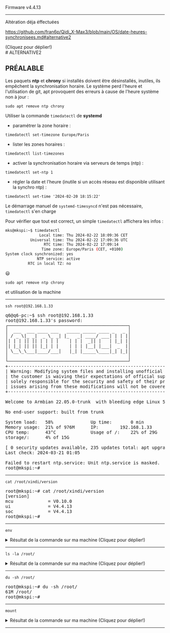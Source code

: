 
Firmware v4.4.13

--- 

Altération déja éffectuées

https://github.com/fran6p/Qidi_X-Max3/blob/main/OS/date-heures-synchronisees.md#alternative2

<summary>(Cliquez pour déplier!)</summary>
# ALTERNATIVE2

## PRÉALABLE

Les paquets **ntp** et **chrony** si installés doivent être désinstallés, inutiles, ils empêchent la synchronisation horaire. Le système perd l'heure et l'utilisation de git, apt provoquent des erreurs à cause de l'heure système non à jour :

```
sudo apt remove ntp chrony
```

Utiliser la commande `timedatectl` de **systemd**
- paramétrer la zone horaire :
```
timedatectl set-timezone Europe/Paris
```
- lister les zones horaires :
```
timedatectl list-timezones
```
- activer la synchronisation horaire via serveurs de temps (ntp) :
```
timedatectl set-ntp 1
```
- régler la date  et l'heure (inutile si un accès réseau est disponible utilisant la synchro ntp) :
```
timedatectl set-time '2024-02-20 18:15:22'
```

Le démarrage manuel de `systemd-timesyncd` n'est pas nécessaire, `timedatectl` s'en charge 

Pour vérifier que tout est correct, un simple `timedatectl` affichera les infos :
```bash
mks@mkspi:~$ timedatectl
               Local time: Thu 2024-02-22 18:09:36 CET
           Universal time: Thu 2024-02-22 17:09:36 UTC
                 RTC time: Thu 2024-02-22 17:09:14
                Time zone: Europe/Paris (CET, +0100)
System clock synchronized: yes
              NTP service: active
          RTC in local TZ: no
```

:smiley:
</details>

~~~
sudo apt remove ntp chrony
~~~

et utilisation de la machine

---

~~~
ssh root@192.168.1.33
~~~
<pre>
q6@q6-pc:~$ ssh root@192.168.1.33
root@192.168.1.33's password: 
┌─────────────────────────────────────────────┐
│  ___  ___ ____ ___   _____ _____ ____ _   _ │
│ / _ \|_ _|  _ \_ _| |_   _| ____/ ___| | | |│
│| | | || || | | | |    | | |  _|| |   | |_| |│
│| |_| || || |_| | |    | | | |__| |___|  _  |│
│ \__\_\___|____/___|   |_| |_____\____|_| |_|│
│                                             │
└─────────────────────────────────────────────┘
+-------------------------------------------------------------------------------+
| Warning: Modifying system files and installing unofficial plugins means that  |
| the customer is waiving their expectations of official support. They will be  |
| solely responsible for the security and safety of their printer. Any firmware |
| issues arising from these modifications will not be covered under warranty.   |
+-------------------------------------------------------------------------------+

Welcome to Armbian 22.05.0-trunk  with bleeding edge Linux 5.16.20-rockchip64

No end-user support: built from trunk

System load:   58%           	Up time:       0 min	
Memory usage:  21% of 976M   	IP:	       192.168.1.33
CPU temp:      43°C           	Usage of /:    22% of 29G    	
storage/:      4% of 15G    	

[ 0 security updates available, 235 updates total: apt upgrade ]
Last check: 2024-03-21 01:05

Failed to restart ntp.service: Unit ntp.service is masked.
root@mkspi:~#
</pre>

---

~~~
cat /root/xindi/version
~~~
<pre>
root@mkspi:~# cat /root/xindi/version
[version]
mcu             = V0.10.0
ui              = V4.4.13
soc             = V4.4.13
root@mkspi:~#
</pre>

---

~~~
env
~~~
<details>
 <summary>Résultat de la commande sur ma machine (Cliquez pour déplier!)</summary>
<pre>
root@mkspi:~# env
SHELL=/usr/bin/bash
LANGUAGE=en_US.UTF-8
PWD=/root
LOGNAME=root
XDG_SESSION_TYPE=tty
HOME=/root
LANG=en_US.UTF-8
SSH_CONNECTION=192.168.1.10 48224 192.168.1.33 22
XDG_SESSION_CLASS=user
TERM=xterm-256color
USER=root
SHLVL=1
LC_MESSAGES=en_US.UTF-8
XDG_SESSION_ID=2
XDG_RUNTIME_DIR=/run/user/0
SSH_CLIENT=192.168.1.10 48224 22
LC_ALL=en_US.UTF-8
PATH=/usr/local/sbin:/usr/local/bin:/usr/sbin:/usr/bin:/sbin:/bin
MAIL=/var/mail/root
SSH_TTY=/dev/pts/2
_=/usr/bin/env
root@mkspi:~#
</pre>
</details>

---


~~~
ls -la /root/
~~~
<details>
 <summary>Résultat de la commande sur ma machine (Cliquez pour déplier!)</summary>
<pre>
root@mkspi:~# ls -la /root/
10-armbian-header        .gitconfig               old_config.ini           .viminfo
40-usb_modeswitch.rules  .gnupg/                  run.txt                  .wget-hsts
800_480.tft.bak          hid-flash                STM32_HID_Bootloader/    .wpa_cli_history
Adaptive_Mesh.cfg        klipper.bin              sysctl.conf              www/
.bash_history            .local/                  tenda/                   .Xauthority
.bashrc                  merge.awk                timeup.sh                xindi/
.cache/                  merge.py                 uart                     .zshrc
.config/                 new_config.ini           uart-230400              
config.mksini            .oh-my-zsh/              udp_server               
root@mkspi:~#
</pre>
</details>

---

~~~
du -sh /root/
~~~
<pre>
root@mkspi:~# du -sh /root/
61M	/root/
root@mkspi:~#
</pre>

---

~~~
mount
~~~
<details>
 <summary>Résultat de la commande sur ma machine (Cliquez pour déplier!)</summary>
<pre>
root@mkspi:~# mount
sysfs on /sys type sysfs (rw,nosuid,nodev,noexec,relatime)
proc on /proc type proc (rw,nosuid,nodev,noexec,relatime)
udev on /dev type devtmpfs (rw,nosuid,relatime,size=426036k,nr_inodes=106509,mode=755)
devpts on /dev/pts type devpts (rw,nosuid,noexec,relatime,gid=5,mode=620,ptmxmode=000)
tmpfs on /run type tmpfs (rw,nosuid,noexec,relatime,size=99980k,mode=755)
/dev/mmcblk1p2 on / type ext4 (rw,noatime,errors=remount-ro,commit=1)
securityfs on /sys/kernel/security type securityfs (rw,nosuid,nodev,noexec,relatime)
tmpfs on /dev/shm type tmpfs (rw,nosuid,nodev)
tmpfs on /run/lock type tmpfs (rw,nosuid,nodev,noexec,relatime,size=5120k)
tmpfs on /sys/fs/cgroup type tmpfs (ro,nosuid,nodev,noexec,mode=755)
cgroup2 on /sys/fs/cgroup/unified type cgroup2 (rw,nosuid,nodev,noexec,relatime,nsdelegate)
cgroup on /sys/fs/cgroup/systemd type cgroup (rw,nosuid,nodev,noexec,relatime,xattr,name=systemd)
pstore on /sys/fs/pstore type pstore (rw,nosuid,nodev,noexec,relatime)
bpf on /sys/fs/bpf type bpf (rw,nosuid,nodev,noexec,relatime,mode=700)
cgroup on /sys/fs/cgroup/net_cls,net_prio type cgroup (rw,nosuid,nodev,noexec,relatime,net_cls,net_prio)
cgroup on /sys/fs/cgroup/cpu,cpuacct type cgroup (rw,nosuid,nodev,noexec,relatime,cpu,cpuacct)
cgroup on /sys/fs/cgroup/freezer type cgroup (rw,nosuid,nodev,noexec,relatime,freezer)
cgroup on /sys/fs/cgroup/blkio type cgroup (rw,nosuid,nodev,noexec,relatime,blkio)
cgroup on /sys/fs/cgroup/perf_event type cgroup (rw,nosuid,nodev,noexec,relatime,perf_event)
cgroup on /sys/fs/cgroup/cpuset type cgroup (rw,nosuid,nodev,noexec,relatime,cpuset)
cgroup on /sys/fs/cgroup/memory type cgroup (rw,nosuid,nodev,noexec,relatime,memory)
cgroup on /sys/fs/cgroup/rdma type cgroup (rw,nosuid,nodev,noexec,relatime,rdma)
cgroup on /sys/fs/cgroup/devices type cgroup (rw,nosuid,nodev,noexec,relatime,devices)
cgroup on /sys/fs/cgroup/hugetlb type cgroup (rw,nosuid,nodev,noexec,relatime,hugetlb)
cgroup on /sys/fs/cgroup/pids type cgroup (rw,nosuid,nodev,noexec,relatime,pids)
systemd-1 on /proc/sys/fs/binfmt_misc type autofs (rw,relatime,fd=25,pgrp=1,timeout=0,minproto=5,maxproto=5,direct)
mqueue on /dev/mqueue type mqueue (rw,relatime)
hugetlbfs on /dev/hugepages type hugetlbfs (rw,relatime,pagesize=2M)
debugfs on /sys/kernel/debug type debugfs (rw,relatime)
fusectl on /sys/fs/fuse/connections type fusectl (rw,relatime)
configfs on /sys/kernel/config type configfs (rw,relatime)
tmpfs on /tmp type tmpfs (rw,nosuid,relatime)
/dev/mmcblk1p1 on /boot type vfat (rw,relatime,fmask=0022,dmask=0022,codepage=437,iocharset=iso8859-1,shortname=mixed,utf8,errors=remount-ro)
/dev/mmcblk1p2 on /var/log.hdd type ext4 (rw,noatime,errors=remount-ro,commit=1)
/dev/zram1 on /var/log type ext4 (rw,relatime,discard)
tracefs on /sys/kernel/debug/tracing type tracefs (rw,relatime)
/dev/sda1 on /home/mks/gcode_files/sda1 type vfat (rw,nosuid,nodev,noexec,relatime,gid=100,fmask=0111,dmask=0000,allow_utime=0022,codepage=437,iocharset=iso8859-1,shortname=mixed,utf8,flush,errors=remount-ro)
tmpfs on /run/user/0 type tmpfs (rw,nosuid,nodev,relatime,size=99976k,mode=700)
root@mkspi:~# 
</pre>
</details>

---


<!-- Template 1 -->
<!--

~~~

~~~
<pre>

</pre>

---

-->

<!-- Template 1 -->
<!--

~~~

~~~
<pre>

</pre>

---

-->

<!-- Template 2 -->
<!--

~~~
<details>
 <summary>Résultat de la commande sur ma machine (Cliquez pour déplier!)</summary>
<pre>

</pre>
</details>

---
-->



